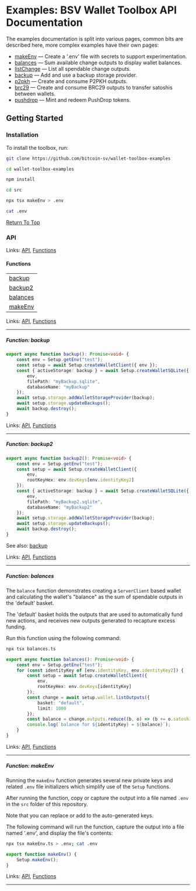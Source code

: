 # Examples: BSV Wallet Toolbox API Documentation

The examples documentation is split into various pages, common bits are described here, more complex examples have their own pages:

- [makeEnv](#function-makeenv) — Create a '.env' file with secrets to support experimentation.
- [balances](#function-balances) — Sum available change outputs to display wallet balances.
- [listChange](./listChange.md) — List all spendable change outputs.
- [backup](#function-backup) — Add and use a backup storage provider.
- [p2pkh](./p2pkh.md) — Create and consume P2PKH outputs.
- [brc29](./brc29.md) — Create and consume BRC29 outputs to transfer satoshis between wallets.
- [pushdrop](./pushdrop.md) — Mint and redeem PushDrop tokens.

## Getting Started

### Installation

To install the toolbox, run:

```bash
git clone https://github.com/bitcoin-sv/wallet-toolbox-examples

cd wallet-toolbox-examples

npm install

cd src

npx tsx makeEnv > .env

cat .env
```

[Return To Top](./README.md)

<!--#region ts2md-api-merged-here-->
### API

Links: [API](#api), [Functions](#functions)

#### Functions

| |
| --- |
| [backup](#function-backup) |
| [backup2](#function-backup2) |
| [balances](#function-balances) |
| [makeEnv](#function-makeenv) |

Links: [API](#api), [Functions](#functions)

---

##### Function: backup

```ts
export async function backup(): Promise<void> {
    const env = Setup.getEnv("test");
    const setup = await Setup.createWalletClient({ env });
    const { activeStorage: backup } = await Setup.createWalletSQLite({
        env,
        filePath: "myBackup.sqlite",
        databaseName: "myBackup"
    });
    await setup.storage.addWalletStorageProvider(backup);
    await setup.storage.updateBackups();
    await backup.destroy();
}
```

Links: [API](#api), [Functions](#functions)

---
##### Function: backup2

```ts
export async function backup2(): Promise<void> {
    const env = Setup.getEnv("test");
    const setup = await Setup.createWalletClient({
        env,
        rootKeyHex: env.devKeys[env.identityKey2]
    });
    const { activeStorage: backup } = await Setup.createWalletSQLite({
        env,
        filePath: "myBackup2.sqlite",
        databaseName: "myBackup2"
    });
    await setup.storage.addWalletStorageProvider(backup);
    await setup.storage.updateBackups();
    await backup.destroy();
}
```

See also: [backup](./README.md#function-backup)

Links: [API](#api), [Functions](#functions)

---
##### Function: balances

The `balance` function demonstrates creating a `ServerClient` based wallet and
calculating the wallet's "balance" as the sum of spendable outputs in the 'default' basket.

The 'default' basket holds the outputs that are used to automatically fund new actions,
and receives new outputs generated to recapture excess funding.

Run this function using the following command:

```bash
npx tsx balances.ts
```

```ts
export async function balances(): Promise<void> {
    const env = Setup.getEnv("test");
    for (const identityKey of [env.identityKey, env.identityKey2]) {
        const setup = await Setup.createWalletClient({
            env,
            rootKeyHex: env.devKeys[identityKey]
        });
        const change = await setup.wallet.listOutputs({
            basket: "default",
            limit: 1000
        });
        const balance = change.outputs.reduce((b, o) => (b += o.satoshis), 0);
        console.log(`balance for ${identityKey} = ${balance}`);
    }
}
```

Links: [API](#api), [Functions](#functions)

---
##### Function: makeEnv

Running the `makeEnv` function generates several new private keys
and related `.env` file initializers which simplify use of the `Setup`
functions.

After running the function, copy or capture the output into a file named `.env`
in the `src` folder of this repository.

Note that you can replace or add to the auto-generated keys.

The following command will run the function,
capture the output into a file named '.env',
and display the file's contents:

```bash
npx tsx makeEnv.ts > .env; cat .env
```

```ts
export function makeEnv() {
    Setup.makeEnv();
}
```

Links: [API](#api), [Functions](#functions)

---

<!--#endregion ts2md-api-merged-here-->